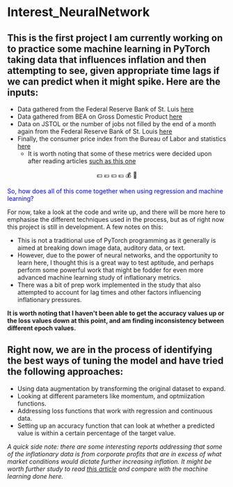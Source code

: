 # Interest_NeuralNetwork
## This is the first project I am currently working on to practice some machine learning in PyTorch taking data that influences inflation and then attempting to see, given appropriate time lags if we can predict when it might spike. Here are the inputs:
* Data gathered from the Federal Reserve Bank of St. Luis [here](/fred.stlouisfed.org/series/M1SL/)
* Data gathered from BEA on Gross Domestic Product [here](/https://apps.bea.gov/iTable/?reqid=19&step=2&isuri=1&categories=survey#eyJhcHBpZCI6MTksInN0ZXBzIjpbMSwyLDNdLCJkYXRhIjpbWyJjYXRlZ29yaWVzIiwiU3VydmV5Il0sWyJOSVBBX1RhYmxlX0xpc3QiLCIzIl1dfQ==/)
* Data on JSTOL or the number of jobs not filled by the end of a month again from the Federal Reserve Bank of St. Louis [here](/https://fred.stlouisfed.org/series/JTSJOL)
* Finally, the consumer price index from the Bureau of Labor and statistics [here](/https://data.bls.gov/timeseries/CUUR0000SA0&output_view=pct_12mths)
  * It is worth noting that some of these metrics were decided upon after reading articles [such as this one](https://hbr.org/2022/12/what-causes-inflation)

<p align="center">💵 💶 💴 💷 💰 💸 </p>
<font color="blue"> So, how does all of this come together when using regression and machine learning?</font>

For now, take a look at the code and write up, and there will be more here to emphasise the different techniques used in the process, but as of right now this project is still in development. A few notes on this:
* This is not a traditional use of PyTorch programming as it generally is aimed at breaking down image data, auditory data, or text.
* However, due to the power of neural networks, and the opportunity to learn here, I thought this is a great way to test aptitude, and perhaps perform some powerful work that might be fodder for even more advanced machine learning study of inflationary metrics.
* There was a bit of prep work implemented in the study that also attempted to account for lag times and other factors influencing inflationary pressures.

**It is worth noting that I haven't been able to get the accuracy values up or the loss values down at this point, and am finding inconsistency between different epoch values.**

## Right now, we are in the process of identifying the best ways of tuning the model and have tried the following approaches:

* Using data augmentation by transforming the original dataset to expand.
* Looking at different parameters like momentum, and optmiization functions.
* Addressing loss functions that work with regression and continuous data.
* Setting up an accuracy function that can look at whether a predicted value is within a certain percentage of the target value.



*A quick side note: there are some interesting reports addressing that some of the inflationary data is from corporate profits that are in excess of what market conditions would dictate further increasing inflation. It might be worth further study to read [this article](/https://www.ineteconomics.org/perspectives/blog/profit-inflation-is-real) and compare with the machine learning done here.* 
